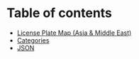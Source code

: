 # Table of contents

* [License Plate Map (Asia & Middle East)](README.md)
* [Categories](categories.md)
* [JSON](json.md)
